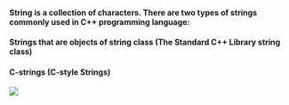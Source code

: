 #### String is a collection of characters. There are two types of strings commonly used in C++ programming language: 

#### Strings that are objects of string class (The Standard C++ Library string class)
#### C-strings (C-style Strings)
![](https://media.geeksforgeeks.org/wp-content/cdn-uploads/20191113124516/StringInC.png)
